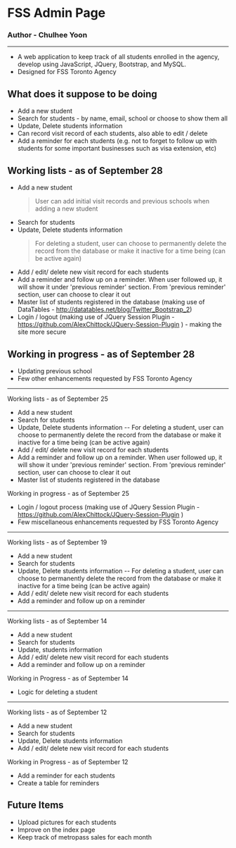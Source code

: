 # FSS Admin Page #

### Author - Chulhee Yoon ###
---

- A web application to keep track of all students enrolled in the agency, develop using JavaScript, JQuery, Bootstrap, and MySQL.
- Designed for FSS Toronto Agency

## What does it suppose to be doing ##

- Add a new student
- Search for students - by name, email, school or choose to show them all
- Update, Delete students information
- Can record visit record of each students, also able to edit / delete
- Add a reminder for each students (e.g. not to forget to follow up with students for some important businesses such as visa extension, etc)

## Working lists - as of September 28 ##

- Add a new student 
	> User can add initial visit records and previous schools when adding a new student
- Search for students
- Update, Delete students information
	> For deleting a student, user can choose to permanently delete the record from the database or make it inactive for a time being (can be active again)
- Add / edit/ delete new visit record for each students
- Add a reminder and follow up on a reminder. When user followed up, it will show it under 'previous reminder' section. From 'previous reminder' section, user can choose to clear it out
- Master list of students registered in the database (making use of DataTables - http://datatables.net/blog/Twitter_Bootstrap_2)
- Login / logout (making use of JQuery Session Plugin - https://github.com/AlexChittock/JQuery-Session-Plugin ) - making the site more secure

## Working in progress - as of September 28 ##
- Updating previous school
- Few other enhancements requested by FSS Toronto Agency

---

Working lists - as of September 25 

- Add a new student
- Search for students
- Update, Delete students information
-- For deleting a student, user can choose to permanently delete the record from the database or make it inactive for a time being (can be active again)
- Add / edit/ delete new visit record for each students
- Add a reminder and follow up on a reminder. When user followed up, it will show it under 'previous reminder' section. From 'previous reminder' section, user can choose to clear it out
- Master list of students registered in the database

Working in progress - as of September 25

- Login / logout process (making use of JQuery Session Plugin - https://github.com/AlexChittock/JQuery-Session-Plugin )
- Few miscellaneous enhancements requested by FSS Toronto Agency

---

Working lists - as of September 19

- Add a new student
- Search for students
- Update, Delete students information
-- For deleting a student, user can choose to permanently delete the record from the database or make it inactive for a time being (can be active again)
- Add / edit/ delete new visit record for each students
- Add a reminder and follow up on a reminder

---

Working lists - as of September 14

- Add a new student
- Search for students
- Update, students information
- Add / edit/ delete new visit record for each students
- Add a reminder and follow up on a reminder

Working in Progress - as of September 14

- Logic for deleting a student

---

Working lists - as of September 12

- Add a new student
- Search for students
- Update, Delete students information
- Add / edit/ delete new visit record for each students

Working in Progress - as of September 12

- Add a reminder for each students
- Create a table for reminders

## Future Items ##

- Upload pictures for each students
- Improve on the index page
- Keep track of metropass sales for each month
